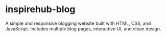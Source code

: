 # inspirehub-blog
A simple and responsive blogging website built with HTML, CSS, and JavaScript. Includes multiple blog pages, interactive UI, and clean design.
